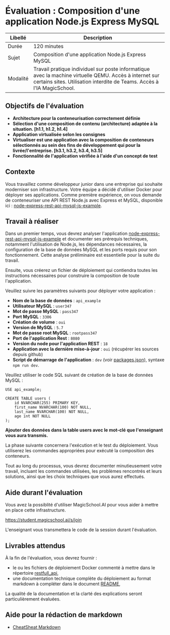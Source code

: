 # Évaluation : Composition d'une application Node.js Express MySQL

| Libellé | Description |
| --- | --- |
| Durée | 120 minutes |
| Sujet | Composition d'une application Node.js Express MySQL |
| Modalité | Travail pratique individuel sur poste informatique avec la machine virtuelle QEMU. Accès à internet sur certains sites. Utilisation interdite de Teams. Accès à l'IA MagicSchool. |

## Objectifs de l'évaluation 
- **Architecture pour la conteneurisation correctement définie**
- **Sélection d'une composition de contenu (architecture) adaptée à la situation. [h1.1, h1.2, h1.4]** 
- **Application virtualisée selon les consignes**
- **Virtualiser est une application avec la composition de conteneurs sélectionnés au sein des fins de développement qui pour la livrée/l'entreprise. [h3.1, h3.2, h3.4, h3.5]**
- **Fonctionnalité de l'application vérifiée à l'aide d'un concept de test**

## Contexte
Vous travaillez comme développeur junior dans une entreprise qui souhaite moderniser son infrastructure. Votre équipe a décidé d'utiliser Docker pour déployer ses applications. Comme première expérience, on vous demande de conteneuriser une API REST Node.js avec Express et MySQL, disponible ici : [node-express-rest-api-mysql-js-example](https://github.com/almoggutin/node-express-rest-api-mysql-js-example).

## Travail à réaliser

Dans un premier temps, vous devrez analyser l'application [node-express-rest-api-mysql-js-example](https://github.com/almoggutin/node-express-rest-api-mysql-js-example) et documenter ses prérequis techniques, notamment l'utilisation de Node.js, les dépendances nécessaires, la configuration de la base de données MySQL et les ports requis pour son fonctionnement. Cette analyse préliminaire est essentielle pour la suite du travail.

Ensuite, vous créerez un fichier de déploiement qui contiendra toutes les instructions nécessaires pour construire la composition de toute l'application.

Veuillez suivre les paramètres suivants pour déployer votre application :

- **Nom de la base de données** : `api_example`
- **Utilisateur MySQL** : `user347`
- **Mot de passe MySQL** : `pass347`
- **Port MySQL** : `3306`
- **Création de volume** : `oui`
- **Version de MySQL** : `5.7`
- **Mot de passe root MySQL** : `rootpass347`
- **Port de l'application Rest** : `8080`
- **Version du node pour l'application REST** : `18`
- **Application avec la dernière mise-à-jour** : `oui` (récupérer les sources depuis github)
- **Script de démarrage de l'application** : `dev` (voir [packages.json](https://github.com/almoggutin/node-express-rest-api-mysql-js-example/blob/main/package.json)), syntaxe `npm run dev`.

Veuillez utiliser le code SQL suivant de création de la base de données MySQL :
```
USE api_example;

CREATE TABLE users (
	id NVARCHAR(255) PRIMARY KEY,
	first_name NVARCHAR(100) NOT NULL,
    last_name NVARCHAR(100) NOT NULL,
    age int NOT NULL 
);
```
**Ajouter des données dans la table users avec le mot-clé que l'enseignant vous aura transmis.**

La phase suivante concernera l'exécution et le test du déploiement. Vous utiliserez les commandes appropriées pour exécuté la composition des conteneurs.

Tout au long du processus, vous devrez documenter minutieusement votre travail, incluant les commandes utilisées, les problèmes rencontrés et leurs solutions, ainsi que les choix techniques que vous aurez effectués.

## Aide durant l'évaluation
Vous avez la possiblité d'utiliser MagicSchool.AI pour vous aider à mettre en place cette infrastructure.

https://student.magicschool.ai/s/join

L'enseignant vous transmettera le code de la session durant l'évaluation.

## Livrables attendus

À la fin de l'évaluation, vous devrez fournir :
- le ou les fichiers de déploiement Docker commenté à mettre dans le répertoire [restfull_api](/restfull_api/), 
- une documentation technique complète du déploiement au format markdown à compléter dans le document [README](/docs/README.md),

La qualité de la documentation et la clarté des explications seront particulièrement évaluées.

## Aide pour la rédaction de markdown
- [CheatSheat Markdown](markdown.md)
